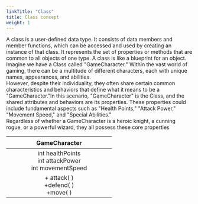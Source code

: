```yaml
---
linkTitle: "Class"
title: Class concept
weight: 1
---
```


A class is a user-defined data type. It consists of data members and member functions, which can be accessed and used by creating an instance of that class. It represents the set of properties or methods that are common to all objects of one type. A class is like a blueprint for an object. \
Imagine we have a Class called "GameCharacter." Within the vast world of gaming, there can be a multitude of different characters, each with unique names, appearances, and abilities.\
However, despite their individuality, they often share certain common characteristics and behaviors that define what it means to be a "GameCharacter."In this scenario, "GameCharacter" is the Class, and the shared attributes and behaviors are its properties. These properties could include fundamental aspects such as "Health Points," "Attack Power," "Movement Speed," and "Special Abilities." \
Regardless of whether a GameCharacter is a heroic knight, a cunning rogue, or a powerful wizard, they all possess these core properties



|ㅤㅤㅤㅤㅤGameCharacterㅤㅤㅤㅤㅤ |
|:--:|
|int  healthPoints <br/> int attackPower <br/> int movementSpeed  |
| + attack( ) <br/> +defend( ) <br/> +move( ) |
